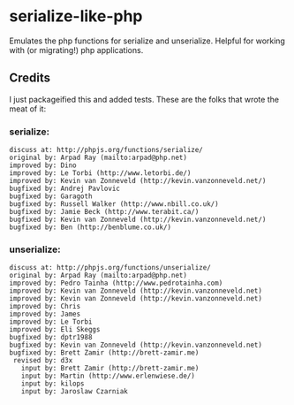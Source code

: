 # serialize-like-php #

Emulates the php functions for serialize and unserialize. Helpful for working with (or migrating!) php applications.

## Credits

I just packageified this and added tests. These are the folks that wrote the meat of it:

### serialize:
```
discuss at: http://phpjs.org/functions/serialize/
original by: Arpad Ray (mailto:arpad@php.net)
improved by: Dino
improved by: Le Torbi (http://www.letorbi.de/)
improved by: Kevin van Zonneveld (http://kevin.vanzonneveld.net/)
bugfixed by: Andrej Pavlovic
bugfixed by: Garagoth
bugfixed by: Russell Walker (http://www.nbill.co.uk/)
bugfixed by: Jamie Beck (http://www.terabit.ca/)
bugfixed by: Kevin van Zonneveld (http://kevin.vanzonneveld.net/)
bugfixed by: Ben (http://benblume.co.uk/)
```

### unserialize:
```
discuss at: http://phpjs.org/functions/unserialize/
original by: Arpad Ray (mailto:arpad@php.net)
improved by: Pedro Tainha (http://www.pedrotainha.com)
improved by: Kevin van Zonneveld (http://kevin.vanzonneveld.net)
improved by: Kevin van Zonneveld (http://kevin.vanzonneveld.net)
improved by: Chris
improved by: James
improved by: Le Torbi
improved by: Eli Skeggs
bugfixed by: dptr1988
bugfixed by: Kevin van Zonneveld (http://kevin.vanzonneveld.net)
bugfixed by: Brett Zamir (http://brett-zamir.me)
 revised by: d3x
   input by: Brett Zamir (http://brett-zamir.me)
   input by: Martin (http://www.erlenwiese.de/)
   input by: kilops
   input by: Jaroslaw Czarniak
```

